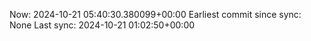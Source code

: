 Now: 2024-10-21 05:40:30.380099+00:00 Earliest commit since sync: None Last sync: 2024-10-21 01:02:50+00:00
